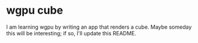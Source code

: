 # wgpu cube

I am learning wgpu by writing an app that renders a cube.
Maybe someday this will be interesting; if so, I'll update this README.
